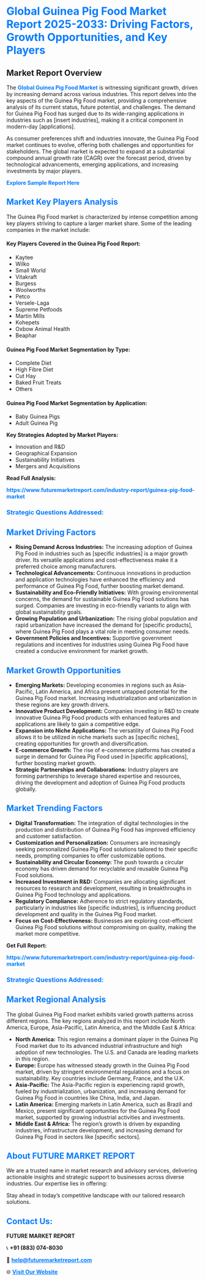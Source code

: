 <h1 style="color: #007BFF;">Global Guinea Pig Food Market Report 2025-2033: Driving Factors, Growth Opportunities, and Key Players</h1>

<section id="overview">
<h2>Market Report Overview</h2>
<p>The <a href="https://www.futuremarketreport.com/industry-report/guinea-pig-food-market" style="color: #007BFF; text-decoration: none;"><strong>Global Guinea Pig Food Market</strong></a> is witnessing significant growth, driven by increasing demand across various industries. This report delves into the key aspects of the Guinea Pig Food market, providing a comprehensive analysis of its current status, future potential, and challenges. The demand for Guinea Pig Food has surged due to its wide-ranging applications in industries such as [insert industries], making it a critical component in modern-day [applications].</p>
<p>As consumer preferences shift and industries innovate, the Guinea Pig Food market continues to evolve, offering both challenges and opportunities for stakeholders. The global market is expected to expand at a substantial compound annual growth rate (CAGR) over the forecast period, driven by technological advancements, emerging applications, and increasing investments by major players.</p>
</section>

<section id="overview">
<p><a href="https://www.futuremarketreport.com/request-sample/reportId=56008" style="color: #007BFF; text-decoration: none;"><strong>Explore Sample Report Here</strong></a></p>
</section>

<section id="key-players">
<h2 style="color: #007BFF;">Market Key Players Analysis</h2>
<p>The Guinea Pig Food market is characterized by intense competition among key players striving to capture a larger market share. Some of the leading companies in the market include:</p>
<h4>Key Players Covered in the Guinea Pig Food Report:</h4>
<ul><li>Kaytee</li><li>Wilko</li><li>Small World</li><li>Vitakraft</li><li>Burgess</li><li>Woolworths</li><li>Petco</li><li>Versele-Laga</li><li>Supreme Petfoods</li><li>Martin Mills</li><li>Kohepets</li><li>Oxbow Animal Health</li><li>Beaphar</li></ul>
<h4>Guinea Pig Food Market Segmentation by Type:</h4>
<ul><li>Complete Diet</li><li>High Fibre Diet</li><li>Cut Hay</li><li>Baked Fruit Treats</li><li>Others</li></ul>

<h4>Guinea Pig Food Market Segmentation by Application:</h4>
<ul><li>Baby Guinea Pigs</li><li>Adult Guinea Pig</li></ul>
<p><strong>Key Strategies Adopted by Market Players:</strong></p>
<ul>
<li>Innovation and R&D</li>
<li>Geographical Expansion</li>
<li>Sustainability Initiatives</li>
<li>Mergers and Acquisitions</li>
</ul>
</section>

<section>
<p><strong>Read Full Analysis: </strong></p><a href="https://www.futuremarketreport.com/industry-report/guinea-pig-food-market" style="color: #007BFF; text-decoration: none;"><strong>https://www.futuremarketreport.com/industry-report/guinea-pig-food-market</strong></a>
<h3 style="color: #007BFF;">Strategic Questions Addressed:</h3>
</section>

<section id="driving-factors">
<h2 style="color: #007BFF;">Market Driving Factors</h2>
<ul>
<li><strong>Rising Demand Across Industries:</strong> The increasing adoption of Guinea Pig Food in industries such as [specific industries] is a major growth driver. Its versatile applications and cost-effectiveness make it a preferred choice among manufacturers.</li>
<li><strong>Technological Advancements:</strong> Continuous innovations in production and application technologies have enhanced the efficiency and performance of Guinea Pig Food, further boosting market demand.</li>
<li><strong>Sustainability and Eco-Friendly Initiatives:</strong> With growing environmental concerns, the demand for sustainable Guinea Pig Food solutions has surged. Companies are investing in eco-friendly variants to align with global sustainability goals.</li>
<li><strong>Growing Population and Urbanization:</strong> The rising global population and rapid urbanization have increased the demand for [specific products], where Guinea Pig Food plays a vital role in meeting consumer needs.</li>
<li><strong>Government Policies and Incentives:</strong> Supportive government regulations and incentives for industries using Guinea Pig Food have created a conducive environment for market growth.</li>
</ul>
</section>

<section id="growth-opportunities">
<h2 style="color: #007BFF;">Market Growth Opportunities</h2>
<ul>
<li><strong>Emerging Markets:</strong> Developing economies in regions such as Asia-Pacific, Latin America, and Africa present untapped potential for the Guinea Pig Food market. Increasing industrialization and urbanization in these regions are key growth drivers.</li>
<li><strong>Innovative Product Development:</strong> Companies investing in R&D to create innovative Guinea Pig Food products with enhanced features and applications are likely to gain a competitive edge.</li>
<li><strong>Expansion into Niche Applications:</strong> The versatility of Guinea Pig Food allows it to be utilized in niche markets such as [specific niches], creating opportunities for growth and diversification.</li>
<li><strong>E-commerce Growth:</strong> The rise of e-commerce platforms has created a surge in demand for Guinea Pig Food used in [specific applications], further boosting market growth.</li>
<li><strong>Strategic Partnerships and Collaborations:</strong> Industry players are forming partnerships to leverage shared expertise and resources, driving the development and adoption of Guinea Pig Food products globally.</li>
</ul>
</section>

<section id="trending-factors">
<h2 style="color: #007BFF;">Market Trending Factors</h2>
<ul>
<li><strong>Digital Transformation:</strong> The integration of digital technologies in the production and distribution of Guinea Pig Food has improved efficiency and customer satisfaction.</li>
<li><strong>Customization and Personalization:</strong> Consumers are increasingly seeking personalized Guinea Pig Food solutions tailored to their specific needs, prompting companies to offer customizable options.</li>
<li><strong>Sustainability and Circular Economy:</strong> The push towards a circular economy has driven demand for recyclable and reusable Guinea Pig Food solutions.</li>
<li><strong>Increased Investment in R&D:</strong> Companies are allocating significant resources to research and development, resulting in breakthroughs in Guinea Pig Food technology and applications.</li>
<li><strong>Regulatory Compliance:</strong> Adherence to strict regulatory standards, particularly in industries like [specific industries], is influencing product development and quality in the Guinea Pig Food market.</li>
<li><strong>Focus on Cost-Effectiveness:</strong> Businesses are exploring cost-efficient Guinea Pig Food solutions without compromising on quality, making the market more competitive.</li>
</ul>
</section>

<section>
<p><strong>Get Full Report: </strong></p><a href="https://www.futuremarketreport.com/industry-report/guinea-pig-food-market" style="color: #007BFF; text-decoration: none;"><strong>https://www.futuremarketreport.com/industry-report/guinea-pig-food-market</strong></a>
<h3 style="color: #007BFF;">Strategic Questions Addressed:</h3>
</section>


<section id="regional-analysis">
<h2 style="color: #007BFF;">Market Regional Analysis</h2>
<p>The global Guinea Pig Food market exhibits varied growth patterns across different regions. The key regions analyzed in this report include North America, Europe, Asia-Pacific, Latin America, and the Middle East & Africa:</p>
<ul>
<li><strong>North America:</strong> This region remains a dominant player in the Guinea Pig Food market due to its advanced industrial infrastructure and high adoption of new technologies. The U.S. and Canada are leading markets in this region.</li>
<li><strong>Europe:</strong> Europe has witnessed steady growth in the Guinea Pig Food market, driven by stringent environmental regulations and a focus on sustainability. Key countries include Germany, France, and the U.K.</li>
<li><strong>Asia-Pacific:</strong> The Asia-Pacific region is experiencing rapid growth, fueled by industrialization, urbanization, and increasing demand for Guinea Pig Food in countries like China, India, and Japan.</li>
<li><strong>Latin America:</strong> Emerging markets in Latin America, such as Brazil and Mexico, present significant opportunities for the Guinea Pig Food market, supported by growing industrial activities and investments.</li>
<li><strong>Middle East & Africa:</strong> The region’s growth is driven by expanding industries, infrastructure development, and increasing demand for Guinea Pig Food in sectors like [specific sectors].</li>
</ul>
</section>

<footer>
<h2 style="color: #007BFF;">About FUTURE MARKET REPORT</h2>
<p>We are a trusted name in market research and advisory services, delivering actionable insights and strategic support to businesses across diverse industries. Our expertise lies in offering:</p>

<p>Stay ahead in today’s competitive landscape with our tailored research solutions.</p>

<h2 style="color: #007BFF;">Contact Us:</h2>
<p><strong>FUTURE MARKET REPORT</strong></p>
<p>📞 <strong>+91 (883) 074-8030</strong></p>
<p>📧 <strong><a href="mailto:help@futuremarketreport.com" style="color: #007BFF;">help@futuremarketreport.com</a></strong></p>
<p>🌐 <strong><a href="https://www.futuremarketreport.com/" style="color: #007BFF;">Visit Our Website</a></strong></p>
</footer>